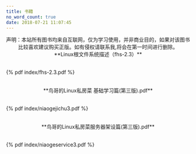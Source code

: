 ```yaml
---
title: 书籍
no_word_count: true
date: 2018-07-21 11:07:45
---
```

<div align="center">
声明：本站所有图书均来自互联网，仅为学习使用，并非商业目的，如果对该图书比较喜欢建议购买正版。如有侵权请联系我,将会在第一时间进行删除。
</div>

<center>**Linux根文件系统描述（fhs-2.3）**</center>

<br>

{% pdf index/fhs-2.3.pdf %}

<br>

<center>**鸟哥的Linux私房菜 基础学习篇(第三版).pdf**</center>

<br>

{% pdf index/niaogejichu3.pdf %}

<br>

<center>**鸟哥的Linux私房菜服务器架设篇(第三版).pdf**</center>

<br>

{% pdf index/niaogeservice3.pdf %}

<br>

